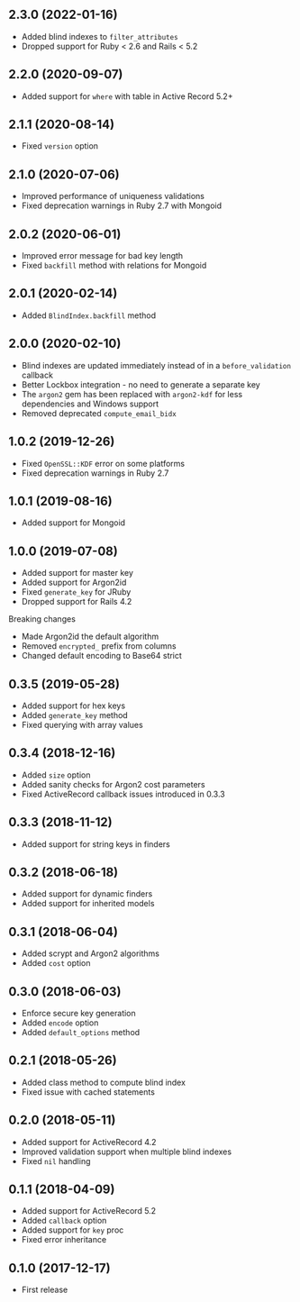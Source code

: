 ## 2.3.0 (2022-01-16)

- Added blind indexes to `filter_attributes`
- Dropped support for Ruby < 2.6 and Rails < 5.2

## 2.2.0 (2020-09-07)

- Added support for `where` with table in Active Record 5.2+

## 2.1.1 (2020-08-14)

- Fixed `version` option

## 2.1.0 (2020-07-06)

- Improved performance of uniqueness validations
- Fixed deprecation warnings in Ruby 2.7 with Mongoid

## 2.0.2 (2020-06-01)

- Improved error message for bad key length
- Fixed `backfill` method with relations for Mongoid

## 2.0.1 (2020-02-14)

- Added `BlindIndex.backfill` method

## 2.0.0 (2020-02-10)

- Blind indexes are updated immediately instead of in a `before_validation` callback
- Better Lockbox integration - no need to generate a separate key
- The `argon2` gem has been replaced with `argon2-kdf` for less dependencies and Windows support
- Removed deprecated `compute_email_bidx`

## 1.0.2 (2019-12-26)

- Fixed `OpenSSL::KDF` error on some platforms
- Fixed deprecation warnings in Ruby 2.7

## 1.0.1 (2019-08-16)

- Added support for Mongoid

## 1.0.0 (2019-07-08)

- Added support for master key
- Added support for Argon2id
- Fixed `generate_key` for JRuby
- Dropped support for Rails 4.2

Breaking changes

- Made Argon2id the default algorithm
- Removed `encrypted_` prefix from columns
- Changed default encoding to Base64 strict

## 0.3.5 (2019-05-28)

- Added support for hex keys
- Added `generate_key` method
- Fixed querying with array values

## 0.3.4 (2018-12-16)

- Added `size` option
- Added sanity checks for Argon2 cost parameters
- Fixed ActiveRecord callback issues introduced in 0.3.3

## 0.3.3 (2018-11-12)

- Added support for string keys in finders

## 0.3.2 (2018-06-18)

- Added support for dynamic finders
- Added support for inherited models

## 0.3.1 (2018-06-04)

- Added scrypt and Argon2 algorithms
- Added `cost` option

## 0.3.0 (2018-06-03)

- Enforce secure key generation
- Added `encode` option
- Added `default_options` method

## 0.2.1 (2018-05-26)

- Added class method to compute blind index
- Fixed issue with cached statements

## 0.2.0 (2018-05-11)

- Added support for ActiveRecord 4.2
- Improved validation support when multiple blind indexes
- Fixed `nil` handling

## 0.1.1 (2018-04-09)

- Added support for ActiveRecord 5.2
- Added `callback` option
- Added support for `key` proc
- Fixed error inheritance

## 0.1.0 (2017-12-17)

- First release
